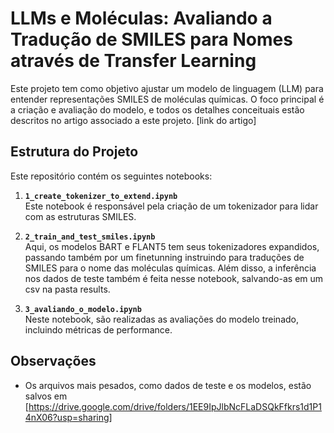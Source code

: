 # LLMs e Moléculas: Avaliando a Tradução de SMILES para Nomes através de Transfer Learning

Este projeto tem como objetivo ajustar um modelo de linguagem (LLM) para entender representações SMILES de moléculas químicas. O foco principal é a criação e avaliação do modelo, e todos os detalhes conceituais estão descritos no artigo associado a este projeto.
[link do artigo]

## Estrutura do Projeto

Este repositório contém os seguintes notebooks:

1. **`1_create_tokenizer_to_extend.ipynb`**  
   Este notebook é responsável pela criação de um tokenizador para lidar com as estruturas SMILES.
2. **`2_train_and_test_smiles.ipynb`**  
   Aqui, os modelos BART e FLANT5 tem seus tokenizadores expandidos, passando também por um finetunning instruindo para traduções de SMILES para o nome das moléculas químicas. Além disso, a inferência nos dados de teste também é feita nesse notebook, salvando-as em um csv na pasta results.

3. **`3_avaliando_o_modelo.ipynb`**  
   Neste notebook, são realizadas as avaliações do modelo treinado, incluindo métricas de performance.

## Observações

- Os arquivos mais pesados, como dados de teste e os modelos, estão salvos em [https://drive.google.com/drive/folders/1EE9IpJlbNcFLaDSQkFfkrs1d1P14nX06?usp=sharing]
